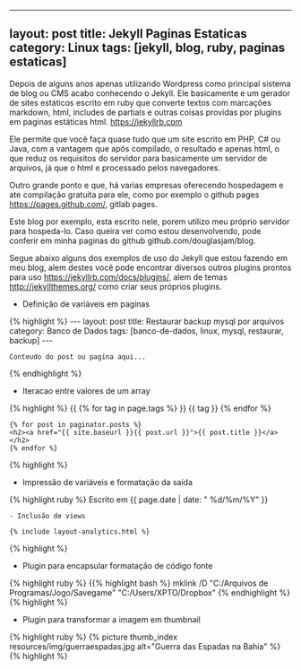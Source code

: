 ---
layout: post
title: Jekyll Paginas Estaticas
category: Linux
tags: [jekyll, blog, ruby, paginas estaticas]
---------------------------------------------------------------------------------------------
 
Depois de alguns anos apenas utilizando Wordpress como principal sistema de blog ou CMS acabo conhecendo o Jekyll. Ele basicamente e um gerador de sites estáticos escrito em ruby que converte textos com marcações markdown, html, includes de partials e outras coisas providas por plugins em paginas estáticas html. https://jekyllrb.com

Ele permite que você faça quase tudo que um site escrito em PHP, C# ou Java, com a vantagem que após compilado, o resultado e apenas html, o que reduz os requisitos do servidor para basicamente um servidor de arquivos, já que o html e processado pelos navegadores.

Outro grande ponto e que, há varias empresas oferecendo hospedagem e ate compilação gratuita para ele, como por exemplo o github pages https://pages.github.com/, gitlab pages.

Este blog por exemplo, esta escrito nele, porem utilizo meu próprio servidor para hospeda-lo. Caso queira ver como estou desenvolvendo, pode conferir em minha paginas do github github.com/douglasjam/blog.

Segue abaixo alguns dos exemplos de uso do Jekyll que estou fazendo em meu blog, alem destes você pode encontrar diversos outros plugins prontos para uso https://jekyllrb.com/docs/plugins/, alem de temas http://jekyllthemes.org/ como criar seus próprios plugins.

- Definição de variáveis em paginas

{% highlight %}
    ---
    layout: post
    title: Restaurar backup mysql por arquivos
    category: Banco de Dados
    tags: [banco-de-dados, linux, mysql, restaurar, backup]
    ---
    
    Conteudo do post ou pagina aqui...
{% endhighlight %}

- Iteracao entre valores de um array

{% highlight %}
    {{ {% for tag in page.tags %} }}
    <span class="label label-default">{{ tag }}</span>
    {% endfor %}
    
    {% for post in paginator.posts %}
    <h2><a href="{{ site.baseurl }}{{ post.url }}">{{ post.title }}</a></h2>
    {% endfor %}
{% highlight %}

- Impressão de variáveis e formatação da saída

{% highlight ruby %}
    <span class="post-writed pull-left">
      Escrito em {{ page.date | date: " %d/%m/%Y" }}
    </span>
    
    - Inclusão de views
    
    {% include layout-analytics.html %}
{% highlight %}

- Plugin para encapsular formatação de código fonte

{% highlight ruby %}
    {{% highlight bash %}
    mklink /D "C:/Arquivos de Programas/Jogo/Savegame" "C:/Users/XPTO/Dropbox"
    {% endhighlight %}
{% highlight %}

- Plugin para transformar a imagem em thumbnail

{% highlight ruby %}
    {% picture thumb_index resources/img/guerraespadas.jpg alt="Guerra das Espadas na Bahia" %}
{% highlight %}

